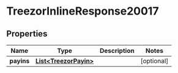 
# TreezorInlineResponse20017

## Properties
Name | Type | Description | Notes
------------ | ------------- | ------------- | -------------
**payins** | [**List&lt;TreezorPayin&gt;**](TreezorPayin.md) |  |  [optional]




